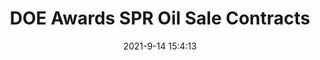 ---
"title": "DOE Awards SPR Oil Sale Contracts"
"date": "2021-9-14 15:4:13"
"feed_name": "RIGZONE"
"feed_website": "http://www.rigzone.com/"
"feed_rss": "http://www.rigzone.com/news/rss/rigzone_latest.aspx"
"link": "https://www.rigzone.com/news/doe_awards_spr_oil_sale_contracts-14-sep-2021-166430-article/?rss=true"
"file": "_posts/-60dee62caf55d7add230183abf85b50ff212f9f0.md"
"accident": "0"
"drilling": "0"
---